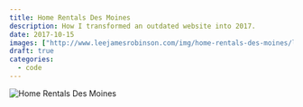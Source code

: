 ```yaml
---
title: Home Rentals Des Moines
description: How I transformed an outdated website into 2017.
date: 2017-10-15
images: ["http://www.leejamesrobinson.com/img/home-rentals-des-moines/logo.png"]
draft: true
categories:
  - code
---
```


![Home Rentals Des Moines](/img/home-rentals-des-moines/logo.png)

